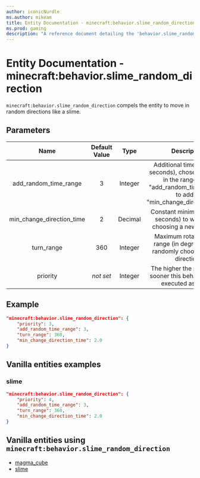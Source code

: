 ```yaml
---
author: iconicNurdle
ms.author: mikeam
title: Entity Documentation - minecraft:behavior.slime_random_direction
ms.prod: gaming
description: "A reference document detailing the 'behavior.slime_random_direction' entity goal"
---
```


# Entity Documentation - minecraft:behavior.slime_random_direction

`minecraft:behavior.slime_random_direction` compels the entity to move in random directions like a slime.

## Parameters

| Name| Default Value| Type| Description |
|:-----------:|:-----------:|:-----------:|:-----------:|
| add_random_time_range| 3| Integer| Additional time (in whole seconds), chosen randomly in the range of [0, "add_random_time_range"], to add to "min_change_direction_time". |
| min_change_direction_time| 2| Decimal| Constant minimum time (in seconds) to wait before choosing a new direction. |
| turn_range| 360| Integer| Maximum rotation angle range (in degrees) when randomly choosing a new direction. |
|priority|*not set*|Integer|The higher the priority, the sooner this behavior will be executed as a goal.|

## Example

```json
"minecraft:behavior.slime_random_direction": {
    "priority": 3,
    "add_random_time_range": 3,
    "turn_range": 360,
    "min_change_direction_time": 2.0
}
```

## Vanilla entities examples

### slime

```json
"minecraft:behavior.slime_random_direction": {
    "priority": 4,
    "add_random_time_range": 3,
    "turn_range": 360,
    "min_change_direction_time": 2.0
}
```

## Vanilla entities using `minecraft:behavior.slime_random_direction`

- [magma_cube](../../../../Source/VanillaBehaviorPack_Snippets/entities/magma_cube.md)
- [slime](../../../../Source/VanillaBehaviorPack_Snippets/entities/slime.md)
